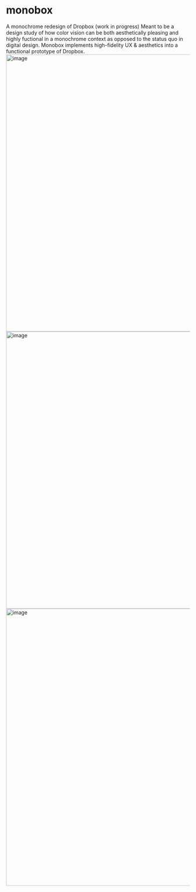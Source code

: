 # monobox
A monochrome redesign of Dropbox (work in progress)
Meant to be a design study of how color vision can be both aesthetically pleasing and highly fuctional in a monochrome context as opposed to the status quo in digital design. Monobox implements high-fidelity UX & aesthetics into a functional prototype of Dropbox.
<img width="757" alt="image" src="https://user-images.githubusercontent.com/3058101/173217066-71c54098-ba5b-477a-bea5-bc5c873d6b52.png">
<img width="757" alt="image" src="https://user-images.githubusercontent.com/3058101/171073001-47b788dd-358c-49d4-85a8-cf70e0b0e907.png">
<img width="757" alt="image" src="https://user-images.githubusercontent.com/3058101/171070753-641fd040-ac06-4088-bc06-49ada1f5607a.png">
